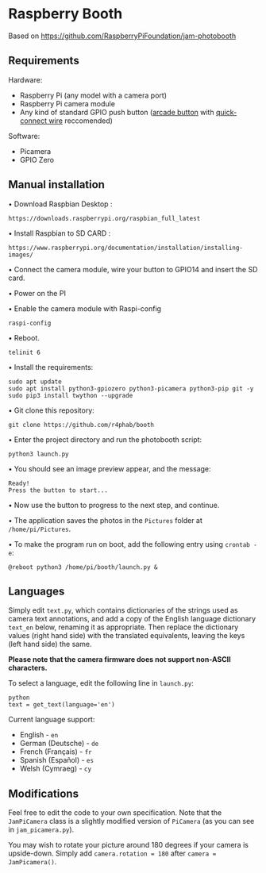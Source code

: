 # Raspberry Booth

Based on https://github.com/RaspberryPiFoundation/jam-photobooth

## Requirements

Hardware:

- Raspberry Pi (any model with a camera port)
- Raspberry Pi camera module
- Any kind of standard GPIO push button ([arcade button](https://www.modmypi.com/raspberry-pi/sensors-1061/buttons-and-switches-1098/arcade-button-30mm-translucent-red)
with [quick-connect wire](https://www.modmypi.com/raspberry-pi/sensors-1061/buttons-and-switches-1098/arcade-button-quick-connect-wires-set-of-10-pairs)
reccomended)

Software:

- Picamera
- GPIO Zero

## Manual installation

• Download Raspbian Desktop :

    https://downloads.raspberrypi.org/raspbian_full_latest
 
• Install Raspbian to SD CARD :

    https://www.raspberrypi.org/documentation/installation/installing-images/

• Connect the camera module, wire your button to GPIO14 and insert the SD card.

• Power on the PI

• Enable the camera module with Raspi-config

    raspi-config
    
• Reboot.

    telinit 6

• Install the requirements:

    sudo apt update
    sudo apt install python3-gpiozero python3-picamera python3-pip git -y
    sudo pip3 install twython --upgrade

• Git clone this repository:

    git clone https://github.com/r4phab/booth

• Enter the project directory and run the photobooth script:

    python3 launch.py

• You should see an image preview appear, and the message:

    Ready!
    Press the button to start...

• Now use the button to progress to the next step, and continue.

• The application saves the photos in the `Pictures` folder at
`/home/pi/Pictures`.

• To make the program run on boot, add the following entry using `crontab -e`:

    @reboot python3 /home/pi/booth/launch.py &
    
## Languages

Simply edit `text.py`, which contains dictionaries of the strings used as camera
text annotations, and add a copy of the English language dictionary `text_en`
below, renaming it as appropriate. Then replace the dictionary values (right
hand side) with the translated equivalents, leaving the keys (left hand side)
the same.

**Please note that the camera firmware does not support non-ASCII characters.**

To select a language, edit the following line in `launch.py`:

    python
    text = get_text(language='en')

Current language support:

- English - `en`
- German (Deutsche) - `de`
- French (Français) - `fr`
- Spanish (Español) - `es`
- Welsh (Cymraeg) - `cy`

## Modifications

Feel free to edit the code to your own specification. Note that the
`JamPiCamera` class is a slightly modified version of `PiCamera` (as you can
see in `jam_picamera.py`).

You may wish to rotate your picture around 180 degrees if your camera is
upside-down. Simply add `camera.rotation = 180` after `camera = JamPicamera()`.
